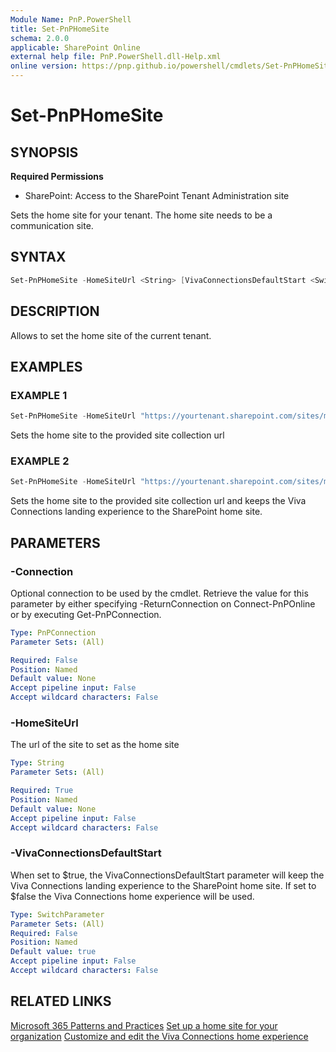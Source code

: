```yaml
---
Module Name: PnP.PowerShell
title: Set-PnPHomeSite
schema: 2.0.0
applicable: SharePoint Online
external help file: PnP.PowerShell.dll-Help.xml
online version: https://pnp.github.io/powershell/cmdlets/Set-PnPHomeSite.html
---
```

 
# Set-PnPHomeSite

## SYNOPSIS

**Required Permissions**

* SharePoint: Access to the SharePoint Tenant Administration site

Sets the home site for your tenant. The home site needs to be a communication site.

## SYNTAX

```powershell
Set-PnPHomeSite -HomeSiteUrl <String> [VivaConnectionsDefaultStart <SwitchParameter>] [-Connection <PnPConnection>] [<CommonParameters>]
```

## DESCRIPTION

Allows to set the home site of the current tenant.

## EXAMPLES

### EXAMPLE 1
```powershell
Set-PnPHomeSite -HomeSiteUrl "https://yourtenant.sharepoint.com/sites/myhome"
```

Sets the home site to the provided site collection url

### EXAMPLE 2
```powershell
Set-PnPHomeSite -HomeSiteUrl "https://yourtenant.sharepoint.com/sites/myhome" -VivaConnectionsDefaultStart:$true
```

Sets the home site to the provided site collection url and keeps the Viva Connections landing experience to the SharePoint home site.

## PARAMETERS

### -Connection
Optional connection to be used by the cmdlet. Retrieve the value for this parameter by either specifying -ReturnConnection on Connect-PnPOnline or by executing Get-PnPConnection.

```yaml
Type: PnPConnection
Parameter Sets: (All)

Required: False
Position: Named
Default value: None
Accept pipeline input: False
Accept wildcard characters: False
```

### -HomeSiteUrl
The url of the site to set as the home site

```yaml
Type: String
Parameter Sets: (All)

Required: True
Position: Named
Default value: None
Accept pipeline input: False
Accept wildcard characters: False
```

### -VivaConnectionsDefaultStart
When set to $true, the VivaConnectionsDefaultStart parameter will keep the Viva Connections landing experience to the SharePoint home site. If set to $false the Viva Connections home experience will be used. 

```yaml
Type: SwitchParameter
Parameter Sets: (All)
Required: False
Position: Named
Default value: true
Accept pipeline input: False
Accept wildcard characters: False
```

## RELATED LINKS

[Microsoft 365 Patterns and Practices](https://aka.ms/m365pnp)
[Set up a home site for your organization](https://learn.microsoft.com/sharepoint/home-site)
[Customize and edit the Viva Connections home experience](https://learn.microsoft.com/en-us/viva/connections/edit-viva-home)
